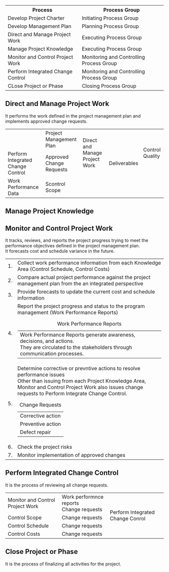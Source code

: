 <table>
<tr><th>Process</th><th>Process Group</th></tr>
<tr><td>Develop Project Charter</td><td>Initiating Process Group</td></tr>
<tr><td>Develop Management Plan</td><td>Planning Process Group</td></tr>
<tr><td>Direct and Manage Project Work</td><td>Executing Process Group</td></tr>
<tr><td>Manage Project Knowledge</td><td>Executing Process Group</td></tr>
<tr><td>Monitor and Control Project Work</td><td>Monitoring and Controlling Process Group</td></tr>
<tr><td>Perform Integrated Change Control</td><td>Monitoring and Controlling Process Group</td></tr>
<tr><td>CLose Project or Phase</td><td>Closing Process Group</td></tr>
</table>

<h2>Direct and Manage Project Work</h2>
It performs the work defined in the project management plan and implements approved change requests.<br>
<table>
  <tr><td></td><td>Project Management Plan</td><td rowspan="2">Direct and Manage Project Work</td><td rowspan="3">Deliverables</td><td rowspan="2">Control Quality</td></tr>
  <tr><td>Perform Integrated Change Control</td><td>Approved Change Requests</td></tr>
  <tr><td>Work Performance Data</td><td>Scontrol Scope</td></tr>
</table>

<h2>Manage Project Knowledge</h2>
<h2>Monitor and Control Project Work</h2>
It tracks, reviews, and reports the project progress trying to meet the performance objectives defined in the project management plan.<br>
It forecasts cost and schedule variance in the future.<br>
<table>
  <tr><td>1. </td><td>Collect work performance information from each Knowledge Area (Control Schedule, Control Costs)</td></tr>
  <tr><td>2. </td><td>Compare actual project performance against the project management plan from the an integrated perspective</td></tr>
  <tr><td>3. </td><td>Provide forecasts to update the current cost and schedule information</td></tr>
  <tr><td>4. </td><td>Report the project progress and status to the program management (Work Performance Reports)<br>
    <table>
      <caption>Work Performance Reports</caption>
      <tr>
        <td>
    Work Performance Reports generate awareness, decisions, and actions.<br>
    They are circulated to the stakeholders through communication processes.
        </td>
      </tr>
    </table>
      </td></tr>
  <tr><td>5. </td><td>Determine corrective or prevntive actions to resolve performance issues<br>
    Other than issuing from each Project Knowledge Area, Monitor and Control Project Work also issues change requests to Perform Integrate Change Control.<br>
    <table>
    <caption>Change Requests</caption>
      <tr><td>Corrective action</td></tr>
      <tr><td>Preventive action</td></tr>
      <tr><td>Defect repair</td></tr>
    </table>
  <tr><td>6. </td><td>Check the project risks</td></tr>
  <tr><td>7. </td><td>Monitor implementation of approved changes</td></tr>
</table>

<h2>Perform Integrated Change Control</h2>
It is the process of reviewing all change requests.<br>

<table>
  <tr><td>Monitor and Control Project Work</td><td>Work performnce reports<br>Change requests</td><td rowspan="4">Perform Integrated Change Conrol</td></tr>
  <tr><td>Control Scope</td><td>Change requests</td></tr>
  <tr><td>Control Schedule</td><td>Change requests</td></tr>
  <tr><td>Control Costs</td><td>Change requests</td></tr>
</table>

<h2>Close Project or Phase</h2>
It is the process of finalizing all activities for the project.
